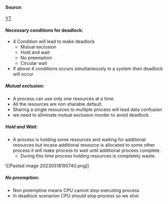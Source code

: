#### Source:
[YT](https://www.youtube.com/watch?v=23xp51q2LP0&list=PLXj4XH7LcRfDrdQuJTHIPmKMpa7eYVaPm&index=39)


#### Necessary conditions for deadlock:

*  4 Condition will lead to make deadlock
	* Mutual exclusion
	* Hold and wait
	* No preemption
	* Circular wait
* If above 4 conditions occurs simultaneously in a system then deadlock will occur

##### Mutual exclusion:

* A process can use only one resources at a time.
* All the resources are non sharable default.
* Sharing a single resources to multiple process will lead data confusion
* we need to eliminate mutual exclusion inorder to avoid deadlock.

##### Hold and Wait:

* A process is holding some resources and waiting for additional resources but incase additional resource is allocated to some other process it will make process to wait until additional process complete.
	* During this time process holding resources is completely waste.

![[Pasted image 20230518195740.png]]

##### No preemption:

* Non preemptive means CPU cannot stop executing process
* In deadlock scenarion CPU should stop process so we shol